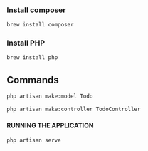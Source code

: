 ### Install composer
```bash
brew install composer
```

### Install PHP
```bash
brew install php
```

## Commands
```bash
php artisan make:model Todo
```

```bash
php artisan make:controller TodoController
```

#### RUNNING THE APPLICATION
```bash
php artisan serve
```
